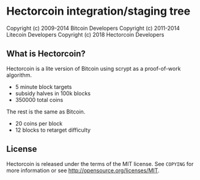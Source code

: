 Hectorcoin integration/staging tree
================================


Copyright (c) 2009-2014 Bitcoin Developers
Copyright (c) 2011-2014 Litecoin Developers
Copyright (c) 2018 Hectorcoin Developers

What is Hectorcoin?
----------------

Hectorcoin is a lite version of Bitcoin using scrypt as a proof-of-work algorithm.
 - 5 minute block targets
 - subsidy halves in 100k blocks 
 - 350000 total coins

The rest is the same as Bitcoin.
 - 20 coins per block
 - 12 blocks to retarget difficulty


License
-------

Hectorcoin is released under the terms of the MIT license. See `COPYING` for more
information or see http://opensource.org/licenses/MIT.



